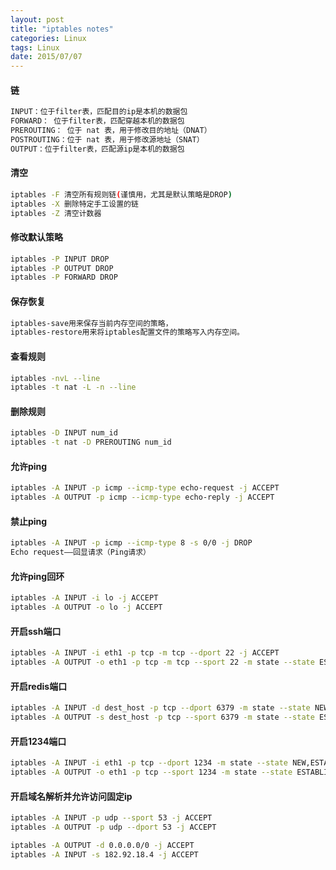 ```yaml
---
layout: post
title: "iptables notes"
categories: Linux
tags: Linux
date: 2015/07/07
---
```


#### 链
```bash
INPUT：位于filter表，匹配目的ip是本机的数据包
FORWARD： 位于filter表，匹配穿越本机的数据包
PREROUTING： 位于 nat 表，用于修改目的地址（DNAT）
POSTROUTING：位于 nat 表，用于修改源地址（SNAT）
OUTPUT：位于filter表，匹配源ip是本机的数据包
```

#### 清空
```bash
iptables -F 清空所有规则链(谨慎用，尤其是默认策略是DROP)
iptables -X 删除特定手工设置的链
iptables -Z 清空计数器
```
<!--more-->
#### 修改默认策略
```bash
iptables -P INPUT DROP 
iptables -P OUTPUT DROP 
iptables -P FORWARD DROP
```

#### 保存恢复
```bash
iptables-save用来保存当前内存空间的策略，
iptables-restore用来将iptables配置文件的策略写入内存空间。
```

#### 查看规则
```bash
iptables -nvL --line
iptables -t nat -L -n --line
```

#### 删除规则
```bash
iptables -D INPUT num_id
iptables -t nat -D PREROUTING num_id
```

#### 允许ping
```bash
iptables -A INPUT -p icmp --icmp-type echo-request -j ACCEPT
iptables -A OUTPUT -p icmp --icmp-type echo-reply -j ACCEPT
```

#### 禁止ping
```bash
iptables -A INPUT -p icmp --icmp-type 8 -s 0/0 -j DROP
Echo request——回显请求（Ping请求）
```

#### 允许ping回环
```bash
iptables -A INPUT -i lo -j ACCEPT
iptables -A OUTPUT -o lo -j ACCEPT
```

#### 开启ssh端口
```bash
iptables -A INPUT -i eth1 -p tcp -m tcp --dport 22 -j ACCEPT
iptables -A OUTPUT -o eth1 -p tcp -m tcp --sport 22 -m state --state ESTABLISHED -j ACCEPT
```

#### 开启redis端口
```bash
iptables -A INPUT -d dest_host -p tcp --dport 6379 -m state --state NEW,ESTABLISHED -j ACCEPT
iptables -A OUTPUT -s dest_host -p tcp --sport 6379 -m state --state ESTABLISHED -j ACCEPT
```

#### 开启1234端口
```bash
iptables -A INPUT -i eth1 -p tcp --dport 1234 -m state --state NEW,ESTABLISHED -j ACCEPT
iptables -A OUTPUT -o eth1 -p tcp --sport 1234 -m state --state ESTABLISHED -j ACCEPT
```

#### 开启域名解析并允许访问固定ip
```bash
iptables -A INPUT -p udp --sport 53 -j ACCEPT
iptables -A OUTPUT -p udp --dport 53 -j ACCEPT

iptables -A OUTPUT -d 0.0.0.0/0 -j ACCEPT
iptables -A INPUT -s 182.92.18.4 -j ACCEPT
```

